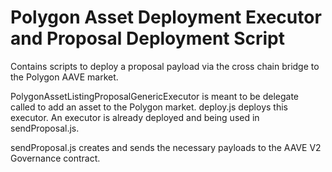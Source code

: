 # Polygon Asset Deployment Executor and Proposal Deployment Script

Contains scripts to deploy a proposal payload via the cross chain bridge to the Polygon AAVE market. 

PolygonAssetListingProposalGenericExecutor is meant to be delegate called to add an asset to the Polygon market. deploy.js deploys this executor. An executor is already deployed and being used in sendProposal.js.

sendProposal.js creates and sends the necessary payloads to the AAVE V2 Governance contract.

